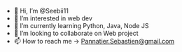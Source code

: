 - 👋 Hi, I’m @Seebii11
- 👀 I’m interested in web dev
- 🌱 I’m currently learning Python, Java, Node JS
- 💞️ I’m looking to collaborate on Web project
- 📫 How to reach me -> Pannatier.Sebastien@gmail.com

<!---
Seebii11/Seebii11 is a ✨ special ✨ repository because its `README.md` (this file) appears on your GitHub profile.
You can click the Preview link to take a look at your changes.
--->

